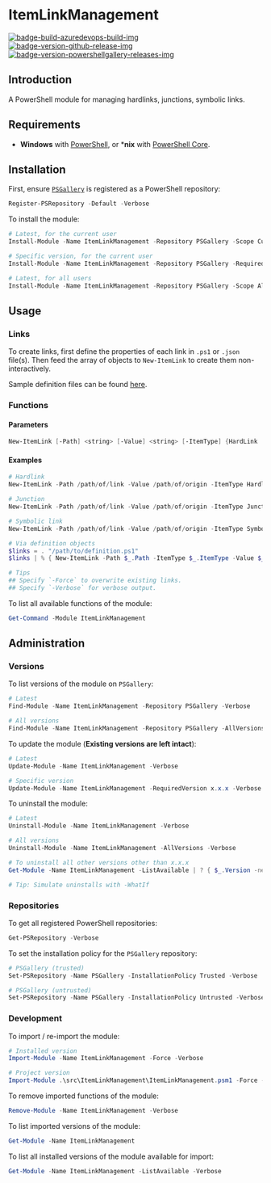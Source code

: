 # ItemLinkManagement

[![badge-build-azuredevops-build-img][]][badge-build-azuredevops-build-src] [![badge-version-github-release-img][]][badge-version-github-release-src] [![badge-version-powershellgallery-releases-img][]][badge-version-powershellgallery-releases-src]

[badge-build-azuredevops-build-img]: https://img.shields.io/azure-devops/build/theohbrothers/ItemLinkManagement/9/master.svg?label=build&logo=azure-pipelines&style=flat-square
[badge-build-azuredevops-build-src]: https://dev.azure.com/theohbrothers/ItemLinkManagement/_build?definitionId=9
[badge-version-github-release-img]: https://img.shields.io/github/v/release/theohbrothers/ItemLinkManagement?style=flat-square
[badge-version-github-release-src]: https://github.com/theohbrothers/ItemLinkManagement/releases
[badge-version-powershellgallery-releases-img]: https://img.shields.io/powershellgallery/v/ItemLinkManagement?logo=powershell&logoColor=white&label=PSGallery&labelColor=&style=flat-square
[badge-version-powershellgallery-releases-src]: https://www.powershellgallery.com/packages/ItemLinkManagement/

## Introduction

A PowerShell module for managing hardlinks, junctions, symbolic links.

## Requirements

* **Windows** with [PowerShell](https://docs.microsoft.com/en-us/powershell/scripting/install/installing-windows-powershell), or ***nix** with [PowerShell Core](https://github.com/powershell/powershell#-powershell).

## Installation

First, ensure [`PSGallery`](https://www.powershellgallery.com/) is registered as a PowerShell repository:

```powershell
Register-PSRepository -Default -Verbose
```

To install the module:

```powershell
# Latest, for the current user
Install-Module -Name ItemLinkManagement -Repository PSGallery -Scope CurrentUser -Verbose

# Specific version, for the current user
Install-Module -Name ItemLinkManagement -Repository PSGallery -RequiredVersion x.x.x -Scope CurrentUser -Verbose

# Latest, for all users
Install-Module -Name ItemLinkManagement -Repository PSGallery -Scope AllUsers -Verbose
```

## Usage

### Links

To create links, first define the properties of each link in `.ps1` or `.json` file(s). Then feed the array of objects to `New-ItemLink` to create them non-interactively.

Sample definition files can be found [here](docs/samples/definitions/links).

### Functions

#### Parameters

```powershell
New-ItemLink [-Path] <string> [-Value] <string> [-ItemType] {HardLink | Junction | SymbolicLink} [-Force] [<CommonParameters>]
```

#### Examples

```powershell
# Hardlink
New-ItemLink -Path /path/of/link -Value /path/of/origin -ItemType Hardlink

# Junction
New-ItemLink -Path /path/of/link -Value /path/of/origin -ItemType Junction

# Symbolic link
New-ItemLink -Path /path/of/link -Value /path/of/origin -ItemType SymbolicLink

# Via definition objects
$links = . "/path/to/definition.ps1"
$links | % { New-ItemLink -Path $_.Path -ItemType $_.ItemType -Value $_.Value }

# Tips
## Specify `-Force` to overwrite existing links.
## Specify `-Verbose` for verbose output.
```

To list all available functions of the module:

```powershell
Get-Command -Module ItemLinkManagement
```

## Administration

### Versions

To list versions of the module on `PSGallery`:

```powershell
# Latest
Find-Module -Name ItemLinkManagement -Repository PSGallery -Verbose

# All versions
Find-Module -Name ItemLinkManagement -Repository PSGallery -AllVersions -Verbose
```

To update the module (**Existing versions are left intact**):

```powershell
# Latest
Update-Module -Name ItemLinkManagement -Verbose

# Specific version
Update-Module -Name ItemLinkManagement -RequiredVersion x.x.x -Verbose
```

To uninstall the module:

```powershell
# Latest
Uninstall-Module -Name ItemLinkManagement -Verbose

# All versions
Uninstall-Module -Name ItemLinkManagement -AllVersions -Verbose

# To uninstall all other versions other than x.x.x
Get-Module -Name ItemLinkManagement -ListAvailable | ? { $_.Version -ne 'x.x.x' } | % { Uninstall-Module -Name $_.Name -RequiredVersion $_.Version -Verbose }

# Tip: Simulate uninstalls with -WhatIf
```

### Repositories

To get all registered PowerShell repositories:

```powershell
Get-PSRepository -Verbose
```

To set the installation policy for the `PSGallery` repository:

```powershell
# PSGallery (trusted)
Set-PSRepository -Name PSGallery -InstallationPolicy Trusted -Verbose

# PSGallery (untrusted)
Set-PSRepository -Name PSGallery -InstallationPolicy Untrusted -Verbose
```

### Development

To import / re-import the module:

```powershell
# Installed version
Import-Module -Name ItemLinkManagement -Force -Verbose

# Project version
Import-Module .\src\ItemLinkManagement\ItemLinkManagement.psm1 -Force -Verbose
```

To remove imported functions of the module:

```powershell
Remove-Module -Name ItemLinkManagement -Verbose
```

To list imported versions of the module:

```powershell
Get-Module -Name ItemLinkManagement
```

To list all installed versions of the module available for import:

```powershell
Get-Module -Name ItemLinkManagement -ListAvailable -Verbose
```
